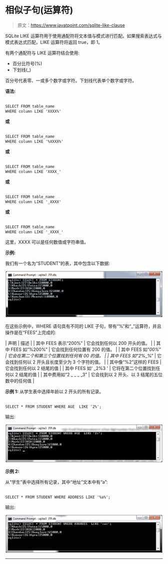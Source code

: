# 相似子句(运算符)

> 原文：<https://www.javatpoint.com/sqlite-like-clause>

SQLite LIKE 运算符用于使用通配符将文本值与模式进行匹配。如果搜索表达式与模式表达式匹配，LIKE 运算符将返回 true，即 1。

有两个通配符与 LIKE 运算符结合使用:

*   百分比符号(%)
*   下划线(_)

百分号代表零、一或多个数字或字符。下划线代表单个数字或字符。

**语法:**

```

SELECT FROM table_name
WHERE column LIKE 'XXXX%'

```

**或**

```

SELECT FROM table_name
WHERE column LIKE '%XXXX%'

```

**或**

```

SELECT FROM table_name
WHERE column LIKE 'XXXX_'

```

**或**

```

SELECT FROM table_name
WHERE column LIKE '_XXXX'

```

**或**

```

SELECT FROM table_name
WHERE column LIKE '_XXXX_'

```

这里，XXXX 可以是任何数值或字符串值。

**示例:**

我们有一个名为“STUDENT”的表，其中包含以下数据:

![Sqlite Like clause 1](img/6fbc91d7cfa3da0aba28c52c8d2327ba.png)

在这些示例中，WHERE 语句具有不同的 LIKE 子句，带有“%”和“_”运算符，并且操作是在“FEES”上完成的:

| 声明 | 描述 |
| 其中 FEES 表示“200%” | 它会找到任何以 200 开头的值。 |
| 其中 FEES 如“%200%” | 它会找到任何位置有 200 的值。 |
| 其中 FEES 如“_00%” | 它会在第二个和第三个位置找到任何有 00 的值。 |
| 其中 FEES 如“2_%_%” | 它会找到任何以 2 开头且长度至少为 3 个字符的值。 |
| 其中像“%2”这样的 FEES | 它会找到任何以 2 结尾的值 |
| 其中 FEES 如' _2%3 ' | 它将在第二个位置找到任何以 2 结尾的值 |
| 其中费用如“2 _ _ _ _3” | 它会找到以 2 开头、以 3 结尾的五位数中的任何值 |

**示例 1:** 从学生表中选择年龄以 2 开头的所有记录。

```

SELECT * FROM STUDENT WHERE AGE  LIKE '2%'; 

```

输出:

![Sqlite Like clause 2](img/aa8c0a646b54e518350d71eff3d33768.png)

**示例 2:**

从“学生”表中选择所有记录，其中“地址”文本中有“a”:

```

SELECT * FROM STUDENT WHERE ADDRESS LIKE '%a%'; 

```

输出:

![Sqlite Like clause 3](img/63bdf279df38e07adc38ceb9e2034371.png)

* * *